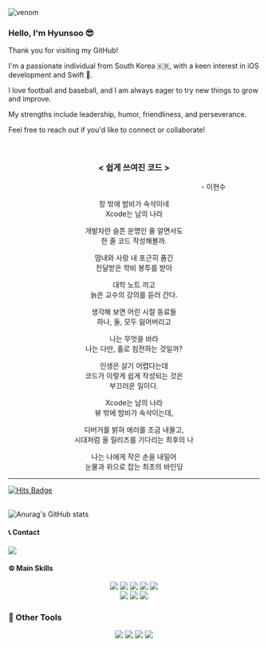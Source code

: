 ![venom](https://capsule-render.vercel.app/api?type=venom&height=200&text=iOS%20Developer%20.&fontSize=70&color=0:8871e5,100:b678c4&stroke=b678c4)

### Hello, I'm Hyunsoo 😎
Thank you for visiting my GitHub!

I'm a passionate individual from South Korea 🇰🇷, with a keen interest in iOS development and Swift .

I love football and baseball, and I am always eager to try new things to grow and improve.

My strengths include leadership, humor, friendliness, and perseverance.

Feel free to reach out if you'd like to connect or collaborate!  

<br>

<div align="center">

### < 쉽게 쓰여진 코드 >

&nbsp;&nbsp;&nbsp;&nbsp;&nbsp;&nbsp;&nbsp;&nbsp;&nbsp;&nbsp;&nbsp;&nbsp;&nbsp;&nbsp;&nbsp;&nbsp;&nbsp;&nbsp;&nbsp;&nbsp;&nbsp;&nbsp;&nbsp;&nbsp;&nbsp;&nbsp;&nbsp;&nbsp;&nbsp;&nbsp;&nbsp;&nbsp;&nbsp;&nbsp;&nbsp;&nbsp;&nbsp;&nbsp;&nbsp;&nbsp;&nbsp;&nbsp;&nbsp;&nbsp;&nbsp;&nbsp;&nbsp;&nbsp;&nbsp;&nbsp;&nbsp;&nbsp;&nbsp;&nbsp;&nbsp;&nbsp;&nbsp;&nbsp;&nbsp;&nbsp;&nbsp;&nbsp;&nbsp;&nbsp;&nbsp;&nbsp;&nbsp;&nbsp;&nbsp;&nbsp;&nbsp;&nbsp;&nbsp;&nbsp;&nbsp;&nbsp;&nbsp;&nbsp;&nbsp;&nbsp; -  이현수

창 밖에 밤비가 속삭이네  
Xcode는 남의 나라  

개발자란 슬픈 운명인 줄 알면서도  
한 줄 코드 작성해볼까.  

땀내와 사랑 내 포근히 품긴  
전달받은 학비 봉투를 받아  

대학 노트 끼고  
늙은 교수의 강의를 듣러 간다.  

생각해 보면 어린 시절 동료들  
하나, 둘, 모두 잃어버리고  

나는 무엇을 바라  
나는 다만, 홀로 침전하는 것일까?  

인생은 살기 어렵다는데  
코드가 이렇게 쉽게 작성되는 것은  
부끄러운 일이다.  

Xcode는 남의 나라  
뷰 밖에 밤비가 속삭이는데,  

디버거를 밝혀 에러를 조금 내몰고,  
시대처럼 올 릴리즈를 기다리는 최후의 나  

나는 나에게 작은 손을 내밀어  
눈물과 위으로 잡는 최초의 바인딩 

</div>

-------

<div>
    <a href="https://hits.seeyoufarm.com">
        <img src="https://hits.seeyoufarm.com/api/count/incr/badge.svg?url=https%3A%2F%2Fgithub.com%2FiOS-Dev-Hyun&count_bg=%23FEFF00&title_bg=%234EFBBE&icon=&icon_color=%231E5A5C&title=hits&edge_flat=false" alt="Hits Badge"/>
    </a>
</div>

<br>

![Anurag's GitHub stats](https://github-readme-stats.vercel.app/api?username=NeverDie-iOS&hide=contribs,prs,issues,stars&show_icons=true&theme=neon&count_private=true&hide_rank=true)

#### 📞 Contact 
<a href="mailto:mm083434@naver.com" target="_blank">
    <img src="https://img.shields.io/badge/Mail-03C75A?style=flat-square&logo=Naver&logoColor=white"/>
</a><br>

#### ⚙️ Main Skills
<div align="center">
    <img src="https://img.shields.io/badge/iOS-000000?style=flat-square&logo=Apple&logoColor=white"/> 
    <img src="https://img.shields.io/badge/Swift-F05138?style=flat-square&logo=Swift&logoColor=white"/>
    <img src="https://img.shields.io/badge/SwiftUI-137CBD?style=flat-square&logo=Swift&logoColor=white"/>
    <img src="https://img.shields.io/badge/Xcode-147EFB?style=flat-square&logo=Xcode&logoColor=white"/> 
    <img src="https://img.shields.io/badge/AppStore-0D96F6?style=flat-square&logo=AppStore&logoColor=white"/> <br>
    <img src="https://img.shields.io/badge/Visual Studio Code-007ACC?style=flat-square&logo=Visual Studio Code&logoColor=white"/>
    <img src="https://img.shields.io/badge/AlamoFire-FF3B30?style=flat-square&logo=swift&logoColor=white"/>
    <img src="https://img.shields.io/badge/REST%20API-0052CC?style=flat-square&logo=swagger&logoColor=white"/>
</div>

### 🔗 Other Tools
<div align="center">
    <img src="https://img.shields.io/badge/FCM-FFCA28?style=flat-square&logo=firebase&logoColor=black"/>
    <img src="https://img.shields.io/badge/Postman-FF6C37?style=flat-square&logo=Postman&logoColor=white"/>
    <img src="https://img.shields.io/badge/Naver%20Cloud%20Platform-03C75A?style=flat-square&logo=Naver&logoColor=white"/>
    <img src="https://img.shields.io/badge/Figma-F24E1E?style=flat-square&logo=figma&logoColor=white"/>
</div>
